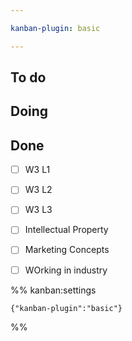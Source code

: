 ```yaml
---

kanban-plugin: basic

---
```


## To do



## Doing



## Done

- [ ] W3 L1
- [ ] W3 L2
- [ ] W3 L3
- [ ] Intellectual Property
- [ ] Marketing Concepts
- [ ] WOrking in industry




%% kanban:settings
```
{"kanban-plugin":"basic"}
```
%%